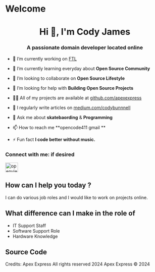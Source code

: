 # Welcome

<h1 align="center">Hi 👋, I'm Cody James </h1>
<h3 align="center">A passionate domain developer located online</h3>

- 🔭 I’m currently working on [FTL](github.com/Apexexpress/FTL)

- 🌱 I’m currently learning everyday about **Open Source Community**
- 👯 I’m looking to collaborate on **Open Source Lifestyle**

- 🤝 I’m looking for help with **Building Open Source Projects**
- 👨‍💻 All of my projects are available at [github.com/apexexpress](github.com/apexexpress)

- 📝 I regularly write articles on [medium.com/codybunnnell](medium.com/codybunnnell)
- 💬 Ask me about **skatebaording** & **Programming**

- 📫 How to reach me **opencode411 gmail **
- ⚡ Fun fact **I code better without music.**

<h3 align="left">Connect with me: if desired </h3>
<p align="left">
<a href="https://twitter.com/openviewport" target="blank"><img align="center" src="https://raw.githubusercontent.com/rahuldkjain/github-profile-readme-generator/master/src/images/icons/Social/twitter.svg" alt="openviewport" height="30" width="40" /></a>
</p>


## How can I help you today ?

I can do various job roles and I would like to work on projects online.

## What difference can I make in the role of

+ IT Support Staff
+ Software Support Role
+ Hardware Knowledge

## Source Code
Credits: Apex Express
<reserved> All rights reserved 2024
<content> Apex Express © 2024
